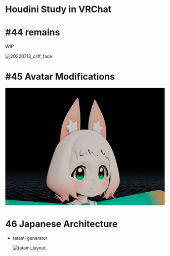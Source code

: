 # Houdini Study in VRChat

# #44 remains
WIP 

![20220713_cliff_face](https://user-images.githubusercontent.com/44863813/179661111-28828ac6-dc14-48d9-baf5-e5ceb57de0c2.gif)

# #45 Avatar Modifications
![blendshape_test](/misc/blendshape_test.gif)

# 46 Japanese Architecture
- tatami generator 

    ![tatami_layout](https://user-images.githubusercontent.com/44863813/183929783-6e52075e-66e2-4bec-bd48-81038b54724a.gif)

